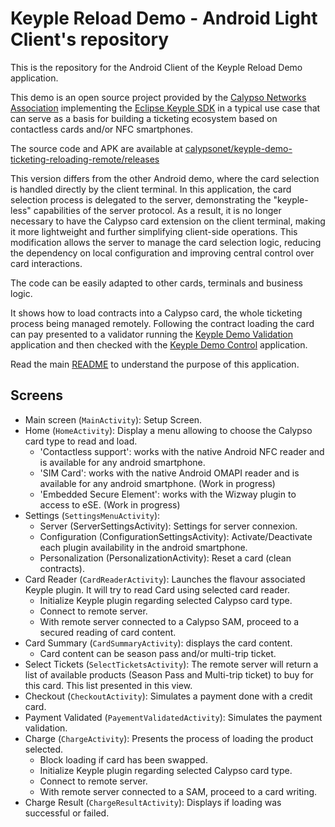 # Keyple Reload Demo - Android Light Client's repository

This is the repository for the Android Client of the Keyple Reload Demo application.

This demo is an open source project provided by the [Calypso Networks Association](https://calypsonet.org) implementing
the [Eclipse Keyple SDK](https://keyple.org) in a typical use case that can serve as a basis for building a ticketing
ecosystem based on contactless cards and/or NFC smartphones.

The source code and APK are available
at  [calypsonet/keyple-demo-ticketing-reloading-remote/releases](https://github.com/calypsonet/keyple-demo-ticketing-reloading-remote/releases)

This version differs from the other Android demo, where the card selection is handled directly by the client terminal.
In this application, the card selection process is delegated to the server, demonstrating the "keyple-less" capabilities
of the server protocol. As a result, it is no longer necessary to have the Calypso card extension on the client
terminal, making it more lightweight and further simplifying client-side operations. This modification allows the server
to manage the card selection logic, reducing the dependency on local configuration and improving central control over
card interactions.

The code can be easily adapted to other cards, terminals and business logic.

It shows how to load contracts into a Calypso card, the whole ticketing process being managed remotely.
Following the contract loading the card can pay presented to a validator running the
[Keyple Demo Validation](https://github.com/calypsonet/keyple-demo-ticketing-validation-app) application and then checked with the [Keyple Demo Control](https://github.com/calypsonet/keyple-demo-ticketing-control-app) application.

Read the main [README](https://github.com/calypsonet/keyple-demo-ticketing-reloading-remote#readme) to understand the purpose of this application.

## Screens

- Main screen (`MainActivity`): Setup Screen.
- Home (`HomeActivity`): Display a menu allowing to choose the Calypso card type to read and load.
    - 'Contactless support': works with the native Android NFC reader and is available for any android smartphone.
    - 'SIM Card': works with the native Android OMAPI reader and is available for any android smartphone. (Work in
      progress)
    - 'Embedded Secure Element': works with the Wizway plugin to access to eSE. (Work in progress)
- Settings (`SettingsMenuActivity`):
    - Server (ServerSettingsActivity): Settings for server connexion.
    - Configuration (ConfigurationSettingsActivity): Activate/Deactivate each plugin availability in the android
      smartphone.
    - Personalization (PersonalizationActivity): Reset a card (clean contracts).
- Card Reader (`CardReaderActivity`): Launches the flavour associated Keyple plugin. It will try to read Card using
  selected card reader.
    - Initialize Keyple plugin regarding selected Calypso card type.
    - Connect to remote server.
    - With remote server connected to a Calypso SAM, proceed to a secured reading of card content.
- Card Summary (`CardSummaryActivity`): displays the card content.
    - Card content can be season pass and/or multi-trip ticket.
- Select Tickets (`SelectTicketsActivity`): The remote server will return a list of available products (Season Pass and
  Multi-trip ticket) to buy for this card. This list presented in this view.
- Checkout (`CheckoutActivity`): Simulates a payment done with a credit card.
- Payment Validated (`PayementValidatedActivity`): Simulates the payment validation.
- Charge (`ChargeActivity`): Presents the process of loading the product selected.
    - Block loading if card has been swapped.
    - Initialize Keyple plugin regarding selected Calypso card type.
    - Connect to remote server.
    - With remote server connected to a SAM, proceed to a card writing.
- Charge Result (`ChargeResultActivity`): Displays if loading was successful or failed.